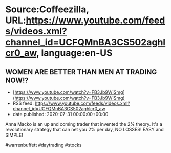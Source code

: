 # Source:Coffeezilla, URL:https://www.youtube.com/feeds/videos.xml?channel_id=UCFQMnBA3CS502aghlcr0_aw, language:en-US

## WOMEN ARE BETTER THAN MEN AT TRADING NOW!?
 - [https://www.youtube.com/watch?v=FB3Jb9WISmg](https://www.youtube.com/watch?v=FB3Jb9WISmg)
 - RSS feed: https://www.youtube.com/feeds/videos.xml?channel_id=UCFQMnBA3CS502aghlcr0_aw
 - date published: 2020-07-31 00:00:00+00:00

Anna Macko is an up and coming trader that invented the 2% theory. It's a revolutionary strategy that can net you 2% per day, NO LOSSES! EASY and SIMPLE!

#warrenbuffett #daytrading #stocks

